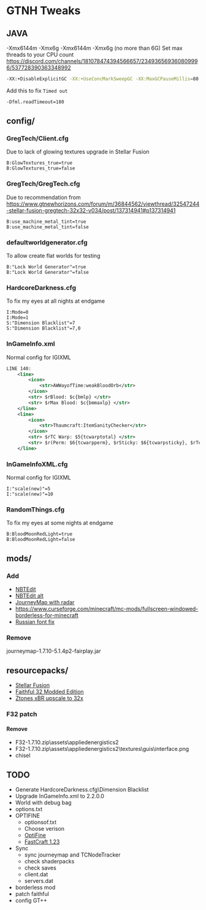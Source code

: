 # GTNH Tweaks

## JAVA
-Xmx6144m
-Xmx6g
-Xmx6144m
-Xmx6g
(no more than 6G)
Set max threads to your CPU count
https://discord.com/channels/181078474394566657/234936569360809996/537728390363348992
```bash
-XX:+DisableExplicitGC -XX:+UseConcMarkSweepGC -XX:MaxGCPauseMillis=80 -XX:+UseStringDeduplication -XX:+UseCompressedOops -XX:+UseCodeCacheFlushing -XX:ParallelGCThreads=6
```
Add this to fix `Timed out`
```bash
-Dfml.readTimeout=180
```
## config/
### GregTech/Client.cfg
Due to lack of glowing textures upgrade in Stellar Fusion
```
B:GlowTextures_true=true
B:GlowTextures_true=false
```
### GregTech/GregTech.cfg
Due to recommendation from https://www.gtnewhorizons.com/forum/m/36844562/viewthread/32547244-stellar-fusion-gregtech-32x32-v034/post/137314941#p137314941
```
B:use_machine_metal_tint=true
B:use_machine_metal_tint=false
```
### defaultworldgenerator.cfg
To allow create flat worlds for testing
```
B:"Lock World Generator"=true
B:"Lock World Generator"=false
```
### HardcoreDarkness.cfg
To fix my eyes at all nights at endgame
```
I:Mode=0
I:Mode=1
S:"Dimension Blacklist"=7
S:"Dimension Blacklist"=7,0
```
### InGameInfo.xml
Normal config for IGIXML
```xml
LINE 140:
    <line>
        <icon>
            <str>AWWayofTime:weakBloodOrb</str>
        </icon>
        <str> $rBlood: $c{bmlp} </str>
        <str> $rMax Blood: $c{bmmaxlp} </str>
    </line>
    <line>
        <icon>
            <str>Thaumcraft:ItemSanityChecker</str>
        </icon>
        <str> $rTC Warp: $5{tcwarptotal} </str>
        <str> $r(Perm: $6{tcwarpperm}, $rSticky: $6{tcwarpsticky}, $rTemp: $6{tcwarptemp}$r)</str>
    </line>
```
### InGameInfoXML.cfg
Normal config for IGIXML
```
I:"scale(new)"=5
I:"scale(new)"=10
```
### RandomThings.cfg
To fix my eyes at some nights at endgame
```
B:BloodMoonRedLight=true
B:BloodMoonRedLight=false
```
## mods/
### Add
- [NBTEdit](https://www.curseforge.com/minecraft/mc-mods/forge-nbtedit-for-1-7-10)
- [NBTEdit alt](https://github.com/MoeBoy76/NBTEdit/releases/tag/1.7.10)
- [JourneyMap with radar](https://www.curseforge.com/minecraft/mc-mods/journeymap/files/all?filter-game-version=2020709689%3A4449)
- https://www.curseforge.com/minecraft/mc-mods/fullscreen-windowed-borderless-for-minecraft
- [Russian font fix](https://github.com/gamerforEA/Minecraft-ClientFixer/releases/tag/1.0)
### Remove
journeymap-1.7.10-5.1.4p2-fairplay.jar

## resourcepacks/
- [Stellar Fusion](https://s3.amazonaws.com/files.enjin.com/1172307/modules/forum/attachments/%C2%A7f%C2%A7lS%C2%A7e%C2%A7lte%C2%A76%C2%A7lll%C2%A74%C2%A7lar+%C2%A7f%C2%A7lFusion+V0.3.4_1550833036.zip)
- [Faithful 32 Modded Edition](http://www.f32.me/old/F32-1.7.10.zip)
- [Ztones xBR upscale to 32x](https://discord.com/channels/181078474394566657/224191655375273985/453546192794550272)
### F32 patch
#### Remove
- F32-1.7.10.zip\assets\appliedenergistics2
- F32-1.7.10.zip\assets\appliedenergistics2\textures\guis\interface.png
- chisel

## TODO
- Generate HardcoreDarkness.cfg\Dimension Blacklist
- Upgrade InGameInfo.xml to 2.2.0.0
- World with debug bag
- options.txt
- OPTIFINE
  - optionsof.txt
  - Choose verison
  - [OptiFine](https://optifine.net/adloadx?f=OptiFine_1.7.10_HD_U_E7.jar)
  - [FastCraft 1.23](https://www.curseforge.com/minecraft/mc-mods/fastcraft/files/2292386)
- Sync
  - sync journeymap and TCNodeTracker
  - check shaderpacks
  - check saves
  - client.dat
  - servers.dat
- borderless mod
- patch faithful
- config GT++
